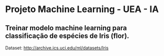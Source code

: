 # Projeto Machine Learning - UEA - IA

## Treinar modelo machine learning para classificação de espécies de Iris (flor).

  Dataset: http://archive.ics.uci.edu/ml/datasets/Iris
